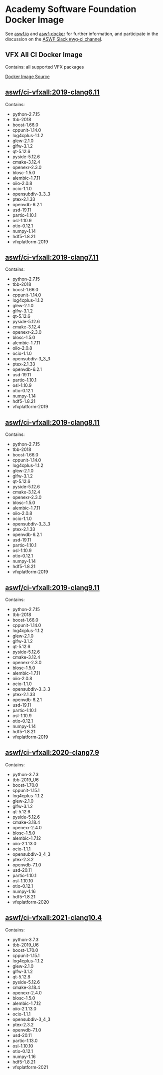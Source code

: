 <!---
Copyright (c) Contributors to the aswf-docker Project. All rights reserved.
SPDX-License-Identifier: Apache-2.0

Warning: this file is automatically generated from a template!
-->

# Academy Software Foundation Docker Image

See [aswf.io](https://aswf.io) and [aswf-docker](https://github.com/AcademySoftwareFoundation/aswf-docker) for further information, and participate in the discussion on the [ASWF Slack #wg-ci channel](https://academysoftwarefdn.slack.com/archives/C0169RX7MMK).

## VFX All CI Docker Image

Contains: all supported VFX packages


[Docker Image Source](https://github.com/AcademySoftwareFoundation/aswf-docker/blob/master/ci-vfxall/Dockerfile)

## [aswf/ci-vfxall:2019-clang6.11](https://hub.docker.com/r/aswf/ci-vfxall/tags?page=1&name=2019-clang6.11)
Contains:
* python-2.7.15
* tbb-2018
* boost-1.66.0
* cppunit-1.14.0
* log4cplus-1.1.2
* glew-2.1.0
* glfw-3.1.2
* qt-5.12.6
* pyside-5.12.6
* cmake-3.12.4
* openexr-2.3.0
* blosc-1.5.0
* alembic-1.7.11
* oiio-2.0.8
* ocio-1.1.0
* opensubdiv-3_3_3
* ptex-2.1.33
* openvdb-6.2.1
* usd-19.11
* partio-1.10.1
* osl-1.10.9
* otio-0.12.1
* numpy-1.14
* hdf5-1.8.21
* vfxplatform-2019

## [aswf/ci-vfxall:2019-clang7.11](https://hub.docker.com/r/aswf/ci-vfxall/tags?page=1&name=2019-clang7.11)
Contains:
* python-2.7.15
* tbb-2018
* boost-1.66.0
* cppunit-1.14.0
* log4cplus-1.1.2
* glew-2.1.0
* glfw-3.1.2
* qt-5.12.6
* pyside-5.12.6
* cmake-3.12.4
* openexr-2.3.0
* blosc-1.5.0
* alembic-1.7.11
* oiio-2.0.8
* ocio-1.1.0
* opensubdiv-3_3_3
* ptex-2.1.33
* openvdb-6.2.1
* usd-19.11
* partio-1.10.1
* osl-1.10.9
* otio-0.12.1
* numpy-1.14
* hdf5-1.8.21
* vfxplatform-2019

## [aswf/ci-vfxall:2019-clang8.11](https://hub.docker.com/r/aswf/ci-vfxall/tags?page=1&name=2019-clang8.11)
Contains:
* python-2.7.15
* tbb-2018
* boost-1.66.0
* cppunit-1.14.0
* log4cplus-1.1.2
* glew-2.1.0
* glfw-3.1.2
* qt-5.12.6
* pyside-5.12.6
* cmake-3.12.4
* openexr-2.3.0
* blosc-1.5.0
* alembic-1.7.11
* oiio-2.0.8
* ocio-1.1.0
* opensubdiv-3_3_3
* ptex-2.1.33
* openvdb-6.2.1
* usd-19.11
* partio-1.10.1
* osl-1.10.9
* otio-0.12.1
* numpy-1.14
* hdf5-1.8.21
* vfxplatform-2019

## [aswf/ci-vfxall:2019-clang9.11](https://hub.docker.com/r/aswf/ci-vfxall/tags?page=1&name=2019-clang9.11)
Contains:
* python-2.7.15
* tbb-2018
* boost-1.66.0
* cppunit-1.14.0
* log4cplus-1.1.2
* glew-2.1.0
* glfw-3.1.2
* qt-5.12.6
* pyside-5.12.6
* cmake-3.12.4
* openexr-2.3.0
* blosc-1.5.0
* alembic-1.7.11
* oiio-2.0.8
* ocio-1.1.0
* opensubdiv-3_3_3
* ptex-2.1.33
* openvdb-6.2.1
* usd-19.11
* partio-1.10.1
* osl-1.10.9
* otio-0.12.1
* numpy-1.14
* hdf5-1.8.21
* vfxplatform-2019

## [aswf/ci-vfxall:2020-clang7.9](https://hub.docker.com/r/aswf/ci-vfxall/tags?page=1&name=2020-clang7.9)
Contains:
* python-3.7.3
* tbb-2019_U6
* boost-1.70.0
* cppunit-1.15.1
* log4cplus-1.1.2
* glew-2.1.0
* glfw-3.1.2
* qt-5.12.6
* pyside-5.12.6
* cmake-3.18.4
* openexr-2.4.0
* blosc-1.5.0
* alembic-1.7.12
* oiio-2.1.13.0
* ocio-1.1.1
* opensubdiv-3_4_3
* ptex-2.3.2
* openvdb-7.1.0
* usd-20.11
* partio-1.10.1
* osl-1.10.10
* otio-0.12.1
* numpy-1.16
* hdf5-1.8.21
* vfxplatform-2020

## [aswf/ci-vfxall:2021-clang10.4](https://hub.docker.com/r/aswf/ci-vfxall/tags?page=1&name=2021-clang10.4)
Contains:
* python-3.7.3
* tbb-2019_U6
* boost-1.70.0
* cppunit-1.15.1
* log4cplus-1.1.2
* glew-2.1.0
* glfw-3.1.2
* qt-5.12.8
* pyside-5.12.6
* cmake-3.18.4
* openexr-2.4.0
* blosc-1.5.0
* alembic-1.7.12
* oiio-2.1.13.0
* ocio-1.1.1
* opensubdiv-3_4_3
* ptex-2.3.2
* openvdb-7.1.0
* usd-20.11
* partio-1.13.0
* osl-1.10.10
* otio-0.12.1
* numpy-1.16
* hdf5-1.8.21
* vfxplatform-2021

